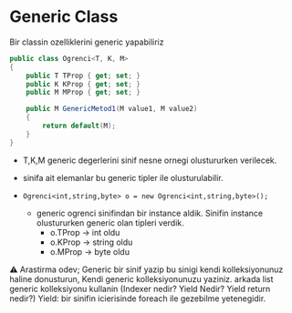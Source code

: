 # Generic Class

Bir classin ozelliklerini generic yapabiliriz

```C#
public class Ogrenci<T, K, M>
{
    public T TProp { get; set; }
    public K KProp { get; set; }
    public M MProp { get; set; }

    public M GenericMetod1(M value1, M value2)
    {
        return default(M);
    }
}
```

- T,K,M generic degerlerini sinif nesne ornegi olustururken verilecek.
- sinifa ait elemanlar bu generic tipler ile olusturulabilir.

- `Ogrenci<int,string,byte> o = new Ogrenci<int,string,byte>();`
  - generic ogrenci sinifindan bir instance aldik. Sinifin instance olustururken generic olan tipleri verdik.
    - o.TProp -> int oldu
    - o.KProp -> string oldu
    - o.MProp -> byte oldu

:warning: Arastirma odev; Generic bir sinif yazip bu sinigi kendi kolleksiyonunuz haline donusturun, Kendi generic kolleksiyonunuzu yaziniz. arkada list generic kolleksiyonu kullanin (Indexer nedir? Yield Nedir? Yield return nedir?)
Yield: bir sinifin icierisinde foreach ile gezebilme yetenegidir.
